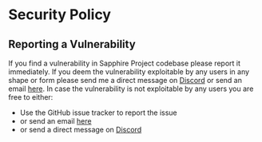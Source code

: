 # Security Policy

## Reporting a Vulnerability

If you find a vulnerability in Sapphire Project codebase please report it immediately. If you deem the vulnerability
exploitable by any users in any shape or form please send me a direct message on [Discord] or
send an email [here](mailto:fenixcoding@gmail.com?subject=Sapphire%20Project%20Vulnerability%20Exploitable). In case the vulnerability is not exploitable by any users you
are free to either:

-   Use the GitHub issue tracker to report the issue
-   or send an email [here](mailto:fenixcoding@gmail.com?subject=Sapphire%20Project%20Vulnerability)
-   or send a direct message on [Discord]

[discord]: https://discord.com/users/208016830491525120
